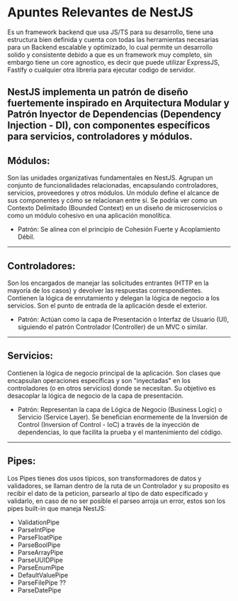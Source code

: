 # Apuntes Relevantes de NestJS

Es un framework backend que usa JS/TS para su desarrollo, tiene una estructura bien definida y cuenta con todas las herramientas necesarias para un Backend escalable y optimizado, lo cual permite un desarrollo solido y consistente debido a que es un framework muy completo, sin embargo tiene un core agnostico, es decir que puede utilizar ExpressJS, Fastify o cualquier otra libreria para ejecutar codigo de servidor.

NestJS implementa un patrón de diseño fuertemente inspirado en Arquitectura Modular y Patrón Inyector de Dependencias (Dependency Injection - DI), con componentes específicos para servicios, controladores y módulos.
---
## Módulos: 

Son las unidades organizativas fundamentales en NestJS. Agrupan un conjunto de funcionalidades relacionadas, encapsulando controladores, servicios, proveedores y otros módulos. Un módulo define el alcance de sus componentes y cómo se relacionan entre sí. Se podría ver como un Contexto Delimitado (Bounded Context) en un diseño de microservicios o como un módulo cohesivo en una aplicación monolítica.

- Patrón: Se alinea con el principio de Cohesión Fuerte y Acoplamiento Débil.
---
## Controladores: 

Son los encargados de manejar las solicitudes entrantes (HTTP en la mayoría de los casos) y devolver las respuestas correspondientes. Contienen la lógica de enrutamiento y delegan la lógica de negocio a los servicios. Son el punto de entrada de la aplicación desde el exterior.

- Patrón: Actúan como la capa de Presentación o Interfaz de Usuario (UI), siguiendo el patrón Controlador (Controller) de un MVC o similar.
---
## Servicios: 
Contienen la lógica de negocio principal de la aplicación. Son clases que encapsulan operaciones específicas y son "inyectadas" en los controladores (o en otros servicios) donde se necesitan. Su objetivo es desacoplar la lógica de negocio de la capa de presentación.

- Patrón: Representan la capa de Lógica de Negocio (Business Logic) o Servicio (Service Layer). Se benefician enormemente de la Inversión de Control (Inversion of Control - IoC) a través de la inyección de dependencias, lo que facilita la prueba y el mantenimiento del código.
---
## Pipes:
Los Pipes tienes dos usos tipicos, son transformadores de datos y validadores, se llaman dentro de la ruta de un Controlador y su proposito es recibir el dato de la peticion, parsearlo al tipo de dato especificado y validarlo, en caso de no ser posible el parseo arroja un error, estos son los pipes built-in que maneja NestJS: 

- ValidationPipe
- ParseIntPipe
- ParseFloatPipe
- ParseBoolPipe
- ParseArrayPipe
- ParseUUIDPipe
- ParseEnumPipe
- DefaultValuePipe
- ParseFilePipe ??
- ParseDatePipe